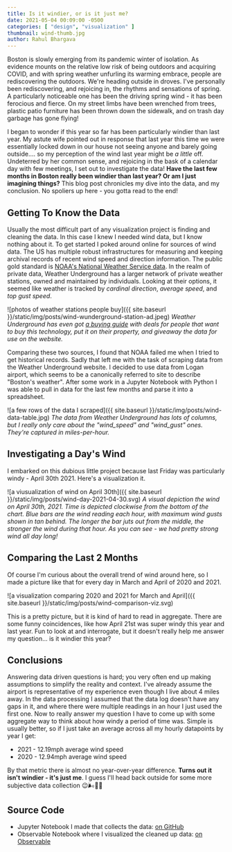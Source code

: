 ```yaml
---
title: Is it windier, or is it just me?
date: 2021-05-04 00:09:00 -0500
categories: [ "design", "visualization" ]
thumbnail: wind-thumb.jpg
author: Rahul Bhargava
---
```


Boston is slowly emerging from its pandemic winter of isolation. As evidence mounts on the relative low risk of being outdoors and acquiring COVID, and with spring weather unfurling its warming embrace, people are rediscovering the outdoors. We're heading outside in droves. I've personally been rediscovering, and rejoicing in, the rhythms and sensations of spring. A particularly noticeable one has been the driving spring wind - it has been ferocious and fierce. On my street limbs have been wrenched from trees, plastic patio furniture has been thrown down the sidewalk, and on trash day garbage has gone flying!

I began to wonder if this year so far has been particularly windier than last year. My astute wife pointed out in response that last year this time we were essentially locked down in our house not seeing anyone and barely going outside.... so my perception of the wind last year might be *a little* off. Undeterred by her common sense, and rejoicing in the bask of a calendar day with few meetings, I set out to investigate the data! **Have the last few months in Boston really been windier than last year? Or am I just imagining things?** This blog post chronicles my dive into the data, and my conclusion. No spoliers up here - you gotta read to the end!

## Getting To Know the Data

Usually the most difficult part of any visualization project is finding and cleaning the data. In this case I knew I needed wind data, but I know nothing about it. To get started I poked around online for sources of wind data. The US has multiple robust infrastructures for measuring and keeping archival records of recent wind speed and direction information. The public gold standard is [NOAA's National Weather Service data](https://w2.weather.gov/climate/). In the realm of private data, Weather Underground has a larger network of private weather stations, owned and maintained by individuals. Looking at their options, it seemed like weather is tracked by *cardinal direction*, *average speed*, and *top gust speed*.

![photos of weather stations people buy]({{ site.baseurl }}/static/img/posts/wind-wunderground-station-ad.jpeg)
*Weather Underground has even got [a buying guide](https://www.wunderground.com/pws/buying-guide) with deals for people that want to buy this technology, put it on their property, and giveaway the data for use on the website.*

Comparing these two sources, I found that NOAA failed me when I tried to get historical records. Sadly that left me with the task of scraping data from the Weather Underground website. I decided to use data from Logan airport, which seems to be a canonically referred to site to describe "Boston's weather". After some work in a Jupyter Notebook with Python I was able to pull in data for the last few months and parse it into a spreadsheet.

![a few rows of the data I scraped]({{ site.baseurl }}/static/img/posts/wind-data-table.jpg)
*The data from Weather Underground has lots of columns, but I really only care about the "wind_speed" and "wind_gust" ones. They're captured in miles-per-hour.*

## Investigating a Day's Wind

I embarked on this dubious little project because last Friday was particularly windy - April 30th 2021. Here's a visualization it.

![a viusualization of wind on April 30th]({{ site.baseurl }}/static/img/posts/wind-day-2021-04-30.svg)
*A visual depiction the wind on April 30th, 2021. Time is depicted clockwise from the bottom of the chart. Blue bars are the wind reading each hour, with maximum wind gusts shown in tan behind. The longer the bar juts out from the middle, the stronger the wind during that hour. As you can see - we had pretty strong wind all day long!*

## Comparing the Last 2 Months

Of course I'm curious about the overall trend of wind around here, so I made a picture like that for every day in March and April of 2020 and 2021.

![a visualization comparing 2020 and 2021 for March and April]({{ site.baseurl }}/static/img/posts/wind-comparison-viz.svg)

This is a pretty picture, but it is kind of hard to read in aggregate. There are some funny coincidences, like how April 21st was super windy this year and last year. Fun to look at and interrogate, but it doesn't really help me answer my question... is it windier this year?

## Conclusions

Answering data driven questions is hard; you very often end up making assumptions to simplify the reality and context. I've already assume the airport is representative of my experience even though I live about 4 miles away. In the data processing I assumed that the data log doesn't have any gaps in it, and where there were multiple readings in an hour I just used the first one. Now to really answer my question I have to come up with some aggregate way to think about how windy a period of time was. Simple is usually better, so if I just take an average across all my hourly datapoints by year I get:
* 2021 - 12.19mph average wind speed
* 2020 - 12.94mph average wind speed

By that metric there is almost no year-over-year difference.
**Turns out it isn't windier - it's just me**.
I guess I'll head back outside for some more subjective data collection 😉🌬👏🏾

## Source Code

* Jupyter Notebook I made that collects the data: [on GitHub](https://github.com/dataculturegroup/ma-spring-wind)
* Observable Notebook where I visualized the cleaned up data: [on Observable](https://observablehq.com/@rahulbot/wind-in-boston-2020-vs-2021)

